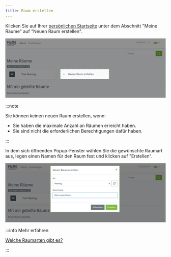 ```yaml
---
title: Raum erstellen
---
```


Klicken Sie auf Ihrer [persönlichen Startseite](own) unter dem Abschnitt "Meine Räume" auf "Neuen Raum erstellen".

![Raum erstellen klicken](assets/create_room/1.png)

:::note

Sie können keinen neuen Raum erstellen, wenn:
* Sie haben die maximale Anzahl an Räumen erreicht haben.
* Sie sind nicht die erforderlichen Berechtigungen dafür haben.

:::


In dem sich öffnenden Popup-Fenster wählen Sie die gewünschte Raumart aus, legen einen Namen für den Raum fest und klicken auf "Erstellen".

![Raum auswählen und Namen vergeben](assets/create_room/2.png)

:::info Mehr erfahren 

[Welche Raumarten gibt es?](types)

:::
